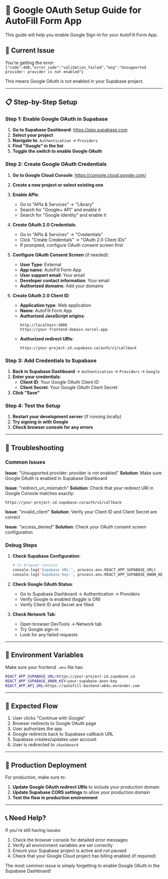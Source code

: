 # 🔐 Google OAuth Setup Guide for AutoFill Form App

This guide will help you enable Google Sign-In for your AutoFill Form App.

## 🚨 Current Issue
You're getting the error: `{"code":400,"error_code":"validation_failed","msg":"Unsupported provider: provider is not enabled"}`

This means Google OAuth is not enabled in your Supabase project.

---

## 📋 Step-by-Step Setup

### Step 1: Enable Google OAuth in Supabase

1. **Go to Supabase Dashboard**: https://app.supabase.com
2. **Select your project**
3. **Navigate to**: `Authentication` → `Providers`
4. **Find "Google" in the list**
5. **Toggle the switch to enable Google OAuth**

### Step 2: Create Google OAuth Credentials

1. **Go to Google Cloud Console**: https://console.cloud.google.com/
2. **Create a new project or select existing one**
3. **Enable APIs**:
   - Go to "APIs & Services" → "Library"
   - Search for "Google+ API" and enable it
   - Search for "Google Identity" and enable it

4. **Create OAuth 2.0 Credentials**:
   - Go to "APIs & Services" → "Credentials"
   - Click "Create Credentials" → "OAuth 2.0 Client IDs"
   - If prompted, configure OAuth consent screen first

5. **Configure OAuth Consent Screen** (if needed):
   - **User Type**: External
   - **App name**: AutoFill Form App
   - **User support email**: Your email
   - **Developer contact information**: Your email
   - **Authorized domains**: Add your domains

6. **Create OAuth 2.0 Client ID**:
   - **Application type**: Web application
   - **Name**: AutoFill Form App
   - **Authorized JavaScript origins**:
     ```
     http://localhost:3000
     https://your-frontend-domain.vercel.app
     ```
   - **Authorized redirect URIs**:
     ```
     https://your-project-id.supabase.co/auth/v1/callback
     ```

### Step 3: Add Credentials to Supabase

1. **Back in Supabase Dashboard** → `Authentication` → `Providers` → `Google`
2. **Enter your credentials**:
   - **Client ID**: Your Google OAuth Client ID
   - **Client Secret**: Your Google OAuth Client Secret
3. **Click "Save"**

### Step 4: Test the Setup

1. **Restart your development server** (if running locally)
2. **Try signing in with Google**
3. **Check browser console for any errors**

---

## 🔧 Troubleshooting

### Common Issues

**Issue**: "Unsupported provider: provider is not enabled"
**Solution**: Make sure Google OAuth is enabled in Supabase Dashboard

**Issue**: "redirect_uri_mismatch"
**Solution**: Check that your redirect URI in Google Console matches exactly:
```
https://your-project-id.supabase.co/auth/v1/callback
```

**Issue**: "invalid_client"
**Solution**: Verify your Client ID and Client Secret are correct

**Issue**: "access_denied"
**Solution**: Check your OAuth consent screen configuration

### Debug Steps

1. **Check Supabase Configuration**:
   ```bash
   # In browser console
   console.log('Supabase URL:', process.env.REACT_APP_SUPABASE_URL)
   console.log('Supabase Key:', process.env.REACT_APP_SUPABASE_ANON_KEY ? 'SET' : 'NOT SET')
   ```

2. **Check Google OAuth Status**:
   - Go to Supabase Dashboard → Authentication → Providers
   - Verify Google is enabled (toggle is ON)
   - Verify Client ID and Secret are filled

3. **Check Network Tab**:
   - Open browser DevTools → Network tab
   - Try Google sign-in
   - Look for any failed requests

---

## 📝 Environment Variables

Make sure your frontend `.env` file has:

```bash
REACT_APP_SUPABASE_URL=https://your-project-id.supabase.co
REACT_APP_SUPABASE_ANON_KEY=your-supabase-anon-key
REACT_APP_API_URL=https://autofill-backend-a64u.onrender.com
```

---

## 🎯 Expected Flow

1. User clicks "Continue with Google"
2. Browser redirects to Google OAuth page
3. User authorizes the app
4. Google redirects back to Supabase callback URL
5. Supabase creates/updates user account
6. User is redirected to `/dashboard`

---

## 🚀 Production Deployment

For production, make sure to:

1. **Update Google OAuth redirect URIs** to include your production domain
2. **Update Supabase CORS settings** to allow your production domain
3. **Test the flow in production environment**

---

## 📞 Need Help?

If you're still having issues:

1. Check the browser console for detailed error messages
2. Verify all environment variables are set correctly
3. Ensure your Supabase project is active and not paused
4. Check that your Google Cloud project has billing enabled (if required)

The most common issue is simply forgetting to enable Google OAuth in the Supabase Dashboard! 